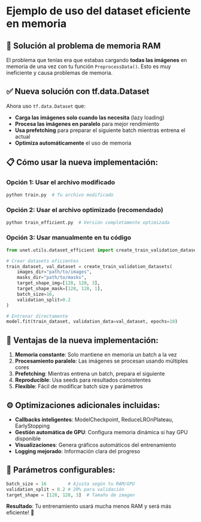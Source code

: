 # Ejemplo de uso del dataset eficiente en memoria

## 🚀 Solución al problema de memoria RAM

El problema que tenías era que estabas cargando **todas las imágenes** en memoria de una vez con tu función `PreprocessData()`. Esto es muy ineficiente y causa problemas de memoria.

## ✅ Nueva solución con tf.data.Dataset

Ahora uso `tf.data.Dataset` que:
- **Carga las imágenes solo cuando las necesita** (lazy loading)
- **Procesa las imágenes en paralelo** para mejor rendimiento
- **Usa prefetching** para preparar el siguiente batch mientras entrena el actual
- **Optimiza automáticamente** el uso de memoria

## 📋 Cómo usar la nueva implementación:

### Opción 1: Usar el archivo modificado
```python
python train.py  # Tu archivo modificado
```

### Opción 2: Usar el archivo optimizado (recomendado)
```python
python train_efficient.py  # Versión completamente optimizada
```

### Opción 3: Usar manualmente en tu código
```python
from unet.utils.dataset_efficient import create_train_validation_datasets

# Crear datasets eficientes
train_dataset, val_dataset = create_train_validation_datasets(
    images_dir="path/to/images",
    masks_dir="path/to/masks", 
    target_shape_img=[128, 128, 3],
    target_shape_mask=[128, 128, 1],
    batch_size=16,
    validation_split=0.2
)

# Entrenar directamente
model.fit(train_dataset, validation_data=val_dataset, epochs=10)
```

## 🎯 Ventajas de la nueva implementación:

1. **Memoria constante**: Solo mantiene en memoria un batch a la vez
2. **Procesamiento paralelo**: Las imágenes se procesan usando múltiples cores
3. **Prefetching**: Mientras entrena un batch, prepara el siguiente
4. **Reproducible**: Usa seeds para resultados consistentes
5. **Flexible**: Fácil de modificar batch size y parámetros

## ⚙️ Optimizaciones adicionales incluidas:

- **Callbacks inteligentes**: ModelCheckpoint, ReduceLROnPlateau, EarlyStopping
- **Gestión automática de GPU**: Configura memoria dinámica si hay GPU disponible
- **Visualizaciones**: Genera gráficos automáticos del entrenamiento
- **Logging mejorado**: Información clara del progreso

## 🔧 Parámetros configurables:

```python
batch_size = 16        # Ajusta según tu RAM/GPU
validation_split = 0.2 # 20% para validación
target_shape = [128, 128, 3]  # Tamaño de imagen
```

**Resultado**: Tu entrenamiento usará mucha menos RAM y será más eficiente! 🎉
